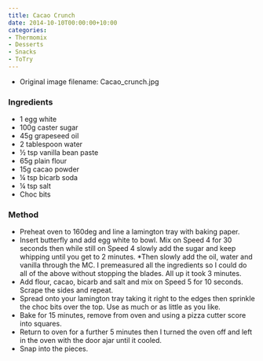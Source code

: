 ```yaml
---
title: Cacao Crunch
date: 2014-10-10T00:00:00+10:00
categories:
- Thermomix
- Desserts
- Snacks
- ToTry
---
```







* Original image filename: Cacao_crunch.jpg


### Ingredients

* 1 egg white
* 100g caster sugar
* 45g grapeseed oil
* 2 tablespoon water
* ½ tsp vanilla bean paste
* 65g plain flour
* 15g cacao powder
* ¼ tsp bicarb soda
* ¼ tsp salt
* Choc bits

### Method

* Preheat oven to 160deg and line a lamington tray with baking paper.
* Insert butterfly and add egg white to bowl.  Mix on Speed 4 for 30 seconds then while still on Speed 4 slowly add the sugar and keep whipping until you get to 2 minutes.  *Then slowly add the oil, water and vanilla through the MC.  I premeasured all the ingredients so I could do all of the above without stopping the blades.  All up it took 3 minutes.
* Add flour, cacao, bicarb and salt and mix on Speed 5 for 10 seconds.  Scrape the sides and repeat.
* Spread onto your lamington tray taking it right to the edges then sprinkle the choc bits over the top.  Use as much or as little as you like.
* Bake for 15 minutes, remove from oven and using a pizza cutter score into squares.  
* Return to oven for a further 5 minutes then I turned the oven off and left in the oven with the door ajar until it cooled.
* Snap into the pieces.

